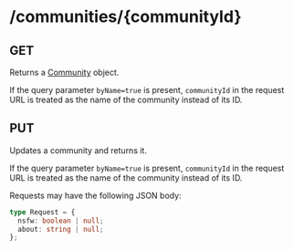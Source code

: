 # /communities/\{communityId}

## GET

Returns a [Community](/types#community) object.

If the query parameter `byName=true` is present, `communityId` in the request URL is treated as the name of the community instead of its ID.

## PUT

Updates a community and returns it.

If the query parameter `byName=true` is present, `communityId` in the request
URL is treated as the name of the community instead of its ID.

Requests may have the following JSON body:

```ts
type Request = {
  nsfw: boolean | null;
  about: string | null;
};
```
